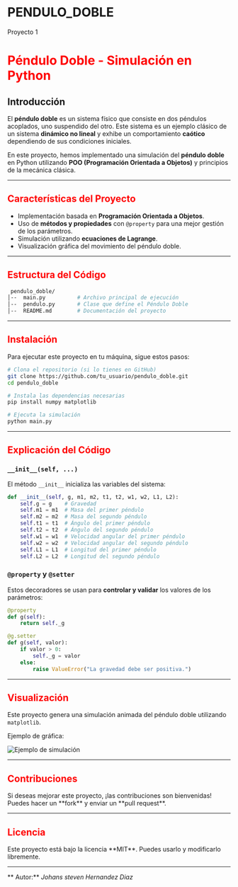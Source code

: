 # PENDULO_DOBLE
Proyecto 1
<h1 style="color: red;">Péndulo Doble - Simulación en Python</h1>

##  Introducción
El **péndulo doble** es un sistema físico que consiste en dos péndulos acoplados, uno suspendido del otro. 
Este sistema es un ejemplo clásico de un sistema **dinámico no lineal** y exhibe un comportamiento **caótico** dependiendo de sus condiciones iniciales.

En este proyecto, hemos implementado una simulación del **péndulo doble** en Python utilizando **POO (Programación Orientada a Objetos)** y principios de la mecánica clásica.

---

<h2 style="color: red;"> Características del Proyecto</h2>

- Implementación basada en **Programación Orientada a Objetos**.
- Uso de **métodos y propiedades** con `@property` para una mejor gestión de los parámetros.
- Simulación utilizando **ecuaciones de Lagrange**.
- Visualización gráfica del movimiento del péndulo doble.

---

<h2 style="color: red;"> Estructura del Código</h2>

```bash
 pendulo_doble/
│--  main.py          # Archivo principal de ejecución
│--  pendulo.py       # Clase que define el Péndulo Doble
│--  README.md        # Documentación del proyecto
```

---

<h2 style="color: red;"> Instalación</h2>

Para ejecutar este proyecto en tu máquina, sigue estos pasos:

```bash
# Clona el repositorio (si lo tienes en GitHub)
git clone https://github.com/tu_usuario/pendulo_doble.git
cd pendulo_doble

# Instala las dependencias necesarias
pip install numpy matplotlib

# Ejecuta la simulación
python main.py
```

---

<h2 style="color: red;"> Explicación del Código</h2>

###  `__init__(self, ...)`
El método `__init__` inicializa las variables del sistema:
```python
def __init__(self, g, m1, m2, t1, t2, w1, w2, L1, L2):
    self.g = g    # Gravedad
    self.m1 = m1  # Masa del primer péndulo
    self.m2 = m2  # Masa del segundo péndulo
    self.t1 = t1  # Ángulo del primer péndulo
    self.t2 = t2  # Ángulo del segundo péndulo
    self.w1 = w1  # Velocidad angular del primer péndulo
    self.w2 = w2  # Velocidad angular del segundo péndulo
    self.L1 = L1  # Longitud del primer péndulo
    self.L2 = L2  # Longitud del segundo péndulo
```

###  `@property` y `@setter`
Estos decoradores se usan para **controlar y validar** los valores de los parámetros:
```python
@property
def g(self):
    return self._g

@g.setter
def g(self, valor):
    if valor > 0:
        self._g = valor
    else:
        raise ValueError("La gravedad debe ser positiva.")
```

---

<h2 style="color: red;"> Visualización</h2>

Este proyecto genera una simulación animada del péndulo doble utilizando `matplotlib`.

Ejemplo de gráfica:

![Ejemplo de simulación](https://upload.wikimedia.org/wikipedia/commons/5/5f/Doble_pendulo_animacion.gif)

---

<h2 style="color: red;"> Contribuciones</h2>
Si deseas mejorar este proyecto, ¡las contribuciones son bienvenidas! Puedes hacer un **fork** y enviar un **pull request**. 

---

<h2 style="color: red;"> Licencia</h2>
Este proyecto está bajo la licencia **MIT**. Puedes usarlo y modificarlo libremente.

---

** Autor:** *Johans steven Hernandez Diaz*

